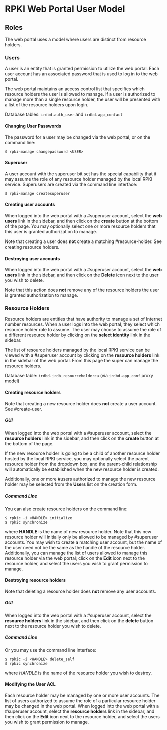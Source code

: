 # RPKI Web Portal User Model

## Roles

The web portal uses a model where users are distinct from resource holders.

### Users

A user is an entity that is granted permission to utilize the web portal. Each
user account has an associated password that is used to log in to the web
portal.

The web portal maintains an access control list that specifies which resource
holders the user is allowed to manage. If a user is authorized to manage more
than a single resource holder, the user will be presented with a list of the
resource holders upon login.

Database tables: `irdbd.auth_user` and `irdbd.app_confacl`

#### Changing User Passwords

The password for a user may be changed via the web portal, or on the command
line:

    $ rpki-manage changepassword <USER>

#### Superuser

A user account with the superuser bit set has the special capability that it
may assume the role of any resource holder managed by the local RPKI service.
Superusers are created via the command line interface:

    $ rpki-manage createsuperuser

#### Creating user accounts

When logged into the web portal with a #superuser account, select the **web
users** link in the sidebar, and then click on the **create** button at the
bottom of the page. You may optionally select one or more resource holders
that this user is granted authorization to manage.

Note that creating a user does **not** create a matching #resource-holder. See
creating resource holders.

#### Destroying user accounts

When logged into the web portal with a #superuser account, select the **web
users** link in the sidebar, and then click on the **Delete** icon next to the
user you wish to delete.

Note that this action does **not** remove any of the resource holders the user
is granted authorization to manage.

### Resource Holders

Resource holders are entities that have authority to manage a set of Internet
number resources. When a user logs into the web portal, they select which
resource holder role to assume. The user may choose to assume the role of a
different resource holder by clicking on the **select identity** link in the
sidebar.

The list of resource holders managed by the local RPKI service can be viewed
with a #superuser account by clicking on the **resource holders** link in the
sidebar of the web portal. From this page the super can manage the resource
holders.

Database table: `irdbd.irdb_resourceholderca` (via `irdbd.app_conf` proxy
model)

#### Creating resource holders

Note that creating a new resource holder does **not** create a user account.
See #create-user.

##### GUI

When logged into the web portal with a #superuser account, select the
**resource holders** link in the sidebar, and then click on the **create**
button at the bottom of the page.

If the new resource holder is going to be a child of another resource holder
hosted by the local RPKI service, you may optionally select the parent
resource holder from the dropdown box, and the parent-child relationship will
automatically be established when the new resource holder is created.

Additionally, one or more #users authorized to manage the new resource holder
may be selected from the **Users** list on the creation form.

##### Command Line

You can also create resource holders on the command line:

    $ rpkic -i <HANDLE> initialize
    $ rpkic synchronize

where **HANDLE** is the name of new resource holder. Note that this new
resource holder will initially only be allowed to be managed by #superuser
accounts. You may wish to create a matching user account, but the name of the
user need not be the same as the handle of the resource holder. Additionally,
you can manage the list of users allowed to manage this resource holder via
the web portal; click on the **Edit** icon next to the resource holder, and
select the users you wish to grant permission to manage.

#### Destroying resource holders

Note that deleting a resource holder does **not** remove any user accounts.

##### GUI

When logged into the web portal with a #superuser account, select the
**resource holders** link in the sidebar, and then click on the **delete**
button next to the resource holder you wish to delete.

##### Command Line

Or you may use the command line interface:

    $ rpkic -i <HANDLE> delete_self
    $ rpkic synchronize

where _HANDLE_ is the name of the resource holder you wish to destroy.

#### Modifying the User ACL

Each resource holder may be managed by one or more user accounts. The list of
users authorized to assume the role of a particular resource holder may be
changed in the web portal. When logged into the web portal with a #superuser
account, select the **resource holders** link in the sidebar, and then click
on the **Edit** icon next to the resource holder, and select the users you
wish to grant permission to manage.
